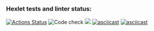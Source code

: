 ### Hexlet tests and linter status:
[![Actions Status](https://github.com/Denisof/python-project-lvl1/workflows/hexlet-check/badge.svg)](https://github.com/Denisof/python-project-lvl1/actions)
![Code check](https://github.com/Denisof/python-project-lvl1/workflows/Code%20check/badge.svg)
<a href="https://codeclimate.com/github/codeclimate/codeclimate/maintainability"><img src="https://api.codeclimate.com/v1/badges/a99a88d28ad37a79dbf6/maintainability" /></a>
[![asciicast](https://asciinema.org/a/3RWRSSzU132CsbQ5ubtnShN8o.svg)](https://asciinema.org/a/3RWRSSzU132CsbQ5ubtnShN8o)
[![asciicast](https://asciinema.org/a/5DoduIBwxkpAhsAq9bT7fri0c.svg)](https://asciinema.org/a/5DoduIBwxkpAhsAq9bT7fri0c)